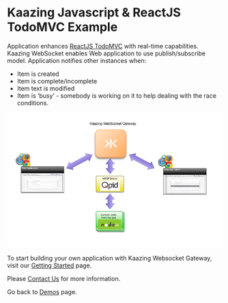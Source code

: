 # Kaazing Javascript & ReactJS TodoMVC Example


Application enhances [ReactJS TodoMVC](http://todomvc.com/examples/react/#/) with real-time capabilities.
Kaazing WebSocket enables Web application to use publish/subscribe model. Application notifies other instances when:
- Item is created
- Item is complete/incomplete
- Item text is modified
- Item is ‘busy’ - somebody is working on it to help dealing with the race conditions.


![TODOMvc demo](TodoMVC-app.png "TODOMvc demo")


To start building your own application with Kaazing Websocket Gateway, visit our [Getting Started](https://kaazing.com/getting-started/) page. </br>

Please [Contact Us](https://kaazing.com/contact/) for more information.</br>

Go back to [Demos](http://kaazing.com/demos3/) page.
